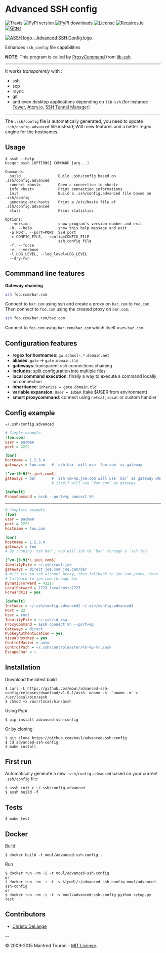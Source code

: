 Advanced SSH config
===================

[![Travis](https://img.shields.io/travis/moul/advanced-ssh-config.svg)](https://travis-ci.org/moul/advanced-ssh-config)
[![PyPI version](https://img.shields.io/pypi/v/advanced-ssh-config.svg)](https://pypi.python.org/pypi/advanced-ssh-config/)
[![PyPI downloads](https://img.shields.io/pypi/dm/advanced-ssh-config.svg)]()
[![License](https://img.shields.io/pypi/l/advanced-ssh-config.svg?style=flat)](https://github.com/moul/advanced-ssh-config/blob/develop/LICENSE.md)
[![Requires.io](https://img.shields.io/requires/github/moul/advanced-ssh-config.svg)](https://requires.io/github/moul/advanced-ssh-config/requirements/)
[![Gitter](https://img.shields.io/badge/chat-gitter-ff69b4.svg)](https://gitter.im/moul/advanced-ssh-config)

[![ASSH logo - Advanced SSH Config logo](https://raw.githubusercontent.com/moul/advanced-ssh-config/develop/assets/assh.jpg)](https://github.com/moul/advanced-ssh-config)

Enhances `ssh_config` file capabilities

**NOTE**: This program is called by [ProxyCommand](http://en.wikibooks.org/wiki/OpenSSH/Cookbook/Proxies_and_Jump_Hosts#ProxyCommand_with_Netcat) from [lib-ssh](https://www.libssh.org).

---

It works *transparently* with :

- ssh
- scp
- rsync
- git
- and even desktop applications depending on `lib-ssh` (for instance [Tower](http://www.git-tower.com), [Atom.io](https://atom.io), [SSH Tunnel Manager](http://projects.tynsoe.org/fr/stm/))

---

The `.ssh/config` file is automatically generated, you need to update
`.ssh/config.advanced` file instead;
With new features and a better regex engine for the hostnames.

Usage
-----

```console
$ assh --help
Usage: assh [OPTIONS] COMMAND [arg...]

Commands:
  build                 Build .ssh/config based on .ssh/config.advanced
  connect <host>        Open a connection to <host>
  info <host>           Print connection informations
  init                  Build a .ssh/config.advanced file based on .ssh/config
  generate-etc-hosts    Print a /etc/hosts file of .ssh/config.advanced
  stats                 Print statistics

Options:
  --version             show program's version number and exit
  -h, --help            show this help message and exit
  -p PORT, --port=PORT  SSH port
  -c CONFIG_FILE, --config=CONFIG_FILE
                        ssh_config file
  -f, --force
  -v, --verbose
  -l LOG_LEVEL, --log_level=LOG_LEVEL
  --dry-run
```

Commmand line features
----------------------

**Gateway chaining**

```bash
ssh foo.com/bar.com
```

Connect to `bar.com` using ssh and create a proxy on `bar.com` to `foo.com`. Then connect to `foo.com` using the created proxy on `bar.com`.

```bash
ssh foo.com/bar.com/baz.com
```

Connect to `foo.com` using `bar.com/baz.com` which itself uses `baz.com`.

Configuration features
----------------------

- **regex for hostnames**: `gw.school-.*.domain.net`
- **aliases**: `gate` -> `gate.domain.tld`
- **gateways**: transparent ssh connections chaining
- **includes**: split configuration into multiple files
- **local command execution**: finally a way to execute a command locally on connection
- **inheritance**: `inherits = gate.domain.tld`
- **variable expansion**: `User = $USER` (take $USER from environment)
- **smart proxycommand**: connect using `netcat`, `socat` or custom handler

Config example
--------------

`~/.ssh/config.advanced`

```ini
# Simple example
[foo.com]
user = pacman
port = 2222

[bar]
hostname = 1.2.3.4
gateways = foo.com   # `ssh bar` will use `foo.com` as gateway

[^vm-[0-9]*\.joe\.com$]
gateways = bar       # `ssh vm-42.joe.com will use `bar` as gateway which
                     # itself will use `foo.com` as gateway

[default]
ProxyCommand = assh --port=%p connect %h
```

---

```ini
# Complete example
[foo]
user = pacman
port = 2222
hostname = foo.com

[bar]
hostname = 1.2.3.4
gateways = foo
# By running `ssh bar`, you will ssh to `bar` through a `ssh foo`

[^vm-[0-9]*\.joe\.com$]
IdentityFile = ~/.ssh/root-joe
gateways = direct joe.com joe.com/bar
# Will try to ssh without proxy, then fallback to joe.com proxy, then
# fallback to joe.com through bar
DynamicForward = 43217
LocalForward = 1723 localhost:1723
ForwardX11 = yes

[default]
Includes = ~/.ssh/config.advanced2 ~/.ssh/config.advanced3
Port = 22
User = root
IdentityFile = ~/.ssh/id_rsa
ProxyCommand = assh connect %h --port=%p
Gateways = direct
PubkeyAuthentication = yes
VisualHostKey = yes
ControlMaster = auto
ControlPath = ~/.ssh/controlmaster/%h-%p-%r.sock
EscapeChar = ~
```

Installation
------------

Download the latest build

```console
$ curl -L https://github.com/moul/advanced-ssh-config/releases/download/v1.0.1/assh-`uname -s`-`uname -m` > /usr/local/bin/assh
$ chmod +x /usr/local/bin/assh
```

Using Pypi

```console
$ pip install advanced-ssh-config
```

Or by cloning

```console
$ git clone https://github.com/moul/advanced-ssh-config
$ cd advanced-ssh-config
$ make install
```

First run
---------

Automatically generate a new `.ssh/config.advanced` based on your
current `.ssh/config` file:

```console
$ assh init > ~/.ssh/config.advanced
$ assh build -f
```

Tests
-----

```console
$ make test
```

Docker
------

Build

```console
$ docker build -t moul/advanced-ssh-config .
```

Run

```console
$ docker run -rm -i -t moul/advanced-ssh-config
or
$ docker run -rm -i -t -v $(pwd)/:/advanced_ssh_config moul/advanced-ssh-config
or
$ docker run -rm -i -t -v moul/advanced-ssh-config python setup.py test
```

Contributors
------------

- [Christo DeLange](https://github.com/dldinternet)

--

© 2009-2015 Manfred Touron - [MIT License](https://github.com/moul/advanced-ssh-config/blob/master/License.txt).
